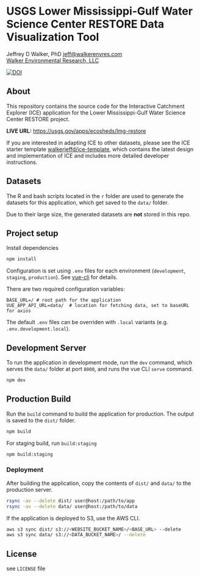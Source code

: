 # USGS Lower Mississippi-Gulf Water Science Center RESTORE Data Visualization Tool

Jeffrey D Walker, PhD <jeff@walkerenvres.com>  
[Walker Environmental Research, LLC](https://walkerenvres.com)

[![DOI](https://zenodo.org/badge/217355018.svg)](https://zenodo.org/badge/latestdoi/217355018)

## About

This repository contains the source code for the Interactive Catchment Explorer (ICE) application for the Lower Mississippi-Gulf Water Science Center RESTORE project.

**LIVE URL:** https://usgs.gov/apps/ecosheds/lmg-restore

If you are interested in adapting ICE to other datasets, please see the ICE starter template [walkerjeffd/ice-template](https://github.com/walkerjeffd/ice-template), which contains the latest design and implementation of ICE and includes more detailed developer instructions.

## Datasets

The R and bash scripts located in the `r` folder are used to generate the datasets for this application, which get saved to the `data/` folder.

Due to their large size, the generated datasets are **not** stored in this repo.

## Project setup

Install dependencies

```sh
npm install
```

Configuration is set using `.env` files for each environment (`development`, `staging`, `production`). See [vue-cli](https://cli.vuejs.org/guide/mode-and-env.html) for details.

There are two required configuration variables:

```
BASE_URL=/ # root path for the application
VUE_APP_API_URL=data/  # location for fetching data, set to baseURL for axios
```

The default `.env` files can be overriden with `.local` variants (e.g. `.env.development.local`).

## Development Server

To run the application in development mode, run the `dev` command, which serves the `data/` folder at port `8000`, and runs the vue CLI `serve` command.

```sh
npm dev
```

## Production Build

Run the `build` command to build the application for production. The output is saved to the `dist/` folder.

```sh
npm build
```

For staging build, run `build:staging`

```sh
npm build:staging
```

### Deployment

After building the application, copy the contents of `dist/` and `data/` to the production server.

```sh
rsync -av --delete dist/ user@host:/path/to/app
rsync -av --delete data/ user@host:/path/to/data
```

If the application is deployed to S3, use the AWS CLI.

```sh
aws s3 sync dist/ s3://<WEBSITE_BUCKET_NAME>/<BASE_URL> --delete
aws s3 sync data/ s3://<DATA_BUCKET_NAME>/ --delete
```

## License

see `LICENSE` file

